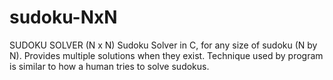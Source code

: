 # sudoku-NxN


SUDOKU  SOLVER  (N x N) 
    Sudoku Solver in C, for any size of sudoku (N by N). 
    Provides multiple solutions when they exist. 
    Technique used by program is similar to how a human tries to solve sudokus. 

